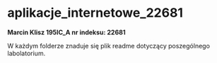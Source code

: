# aplikacje_internetowe_22681

**Marcin Klisz 195IC_A nr indeksu: 22681**

W każdym folderze znaduje się plik readme dotyczący poszególnego labolatorium.

